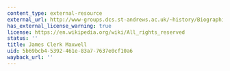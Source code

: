 ```yaml
---
content_type: external-resource
external_url: http://www-groups.dcs.st-andrews.ac.uk/~history/Biographies/Maxwell.html
has_external_license_warning: true
license: https://en.wikipedia.org/wiki/All_rights_reserved
status: ''
title: James Clerk Maxwell
uid: 5b69bcb4-5392-461e-83a7-7637e0cf10a6
wayback_url: ''
---
```

